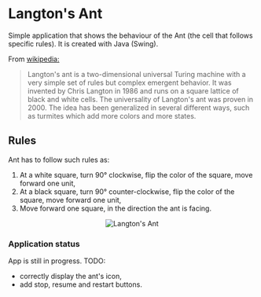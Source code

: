 # Langton's Ant

Simple application that shows the behaviour of the Ant (the cell that follows specific rules). It is created with Java (Swing).

From <a href="https://en.wikipedia.org/wiki/Langton%27s_ant">wikipedia:</a>
> Langton's ant is a two-dimensional universal Turing machine with a very simple set of rules but complex emergent behavior. It was invented by Chris Langton in 1986 and runs on a square lattice of black and white cells. The universality of Langton's ant was proven in 2000. The idea has been generalized in several different ways, such as turmites which add more colors and more states.

## Rules

Ant has to follow such rules as:
1. At a white square, turn 90° clockwise, flip the color of the square, move forward one unit,
2. At a black square, turn 90° counter-clockwise, flip the color of the square, move forward one unit,
3. Move forward one square, in the direction the ant is facing.

<p align="center">
<img src="https://user-images.githubusercontent.com/69539845/114167230-f9988600-992e-11eb-8cc0-2bb228cd3f20.png" alt="Langton's Ant">
</p>

### Application status
App is still in progress. TODO: 
- correctly display the ant's icon,
- add stop, resume and restart buttons.
